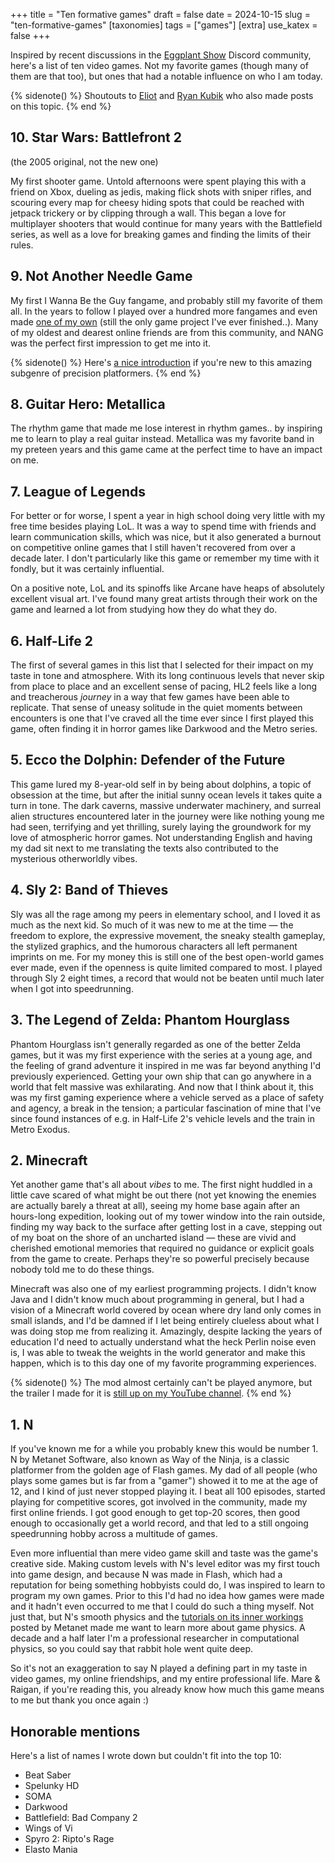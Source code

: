 +++
title = "Ten formative games"
draft = false
date = 2024-10-15
slug = "ten-formative-games"
[taxonomies]
tags = ["games"]
[extra]
use_katex = false
+++

Inspired by recent discussions in the [Eggplant Show][eggplant] Discord community,
here's a list of ten video games.
Not my favorite games (though many of them are that too),
but ones that had a notable influence on who I am today.

<!-- more -->

{% sidenote() %}
Shoutouts to [Eliot](https://www.eliotlash.com/2024/09/top-10-games-that-define-me/)
and [Ryan Kubik](https://ryankubik.com/blog/most-influential-games)
who also made posts on this topic.
{% end %}

## 10. Star Wars: Battlefront 2

(the 2005 original, not the new one)

My first shooter game.
Untold afternoons were spent playing this with a friend on Xbox,
dueling as jedis, making flick shots with sniper rifles, 
and scouring every map for cheesy hiding spots
that could be reached with jetpack trickery
or by clipping through a wall.
This began a love for multiplayer shooters
that would continue for many years with the Battlefield series,
as well as a love for breaking games and finding the limits of their rules.

## 9. Not Another Needle Game

My first I Wanna Be the Guy fangame,
and probably still my favorite of them all.
In the years to follow I played over a hundred more fangames
and even made [one of my own][chaoscave]
(still the only game project I've ever finished..).
Many of my oldest and dearest online friends are from this community,
and NANG was the perfect first impression to get me into it.

{% sidenote() %}
Here's [a nice introduction](https://cwpat.me/fangames-intro/)
if you're new to this amazing subgenre of precision platformers.
{% end %}

## 8. Guitar Hero: Metallica

The rhythm game that made me lose interest in rhythm games..
by inspiring me to learn to play a real guitar instead.
Metallica was my favorite band in my preteen years
and this game came at the perfect time to have an impact on me.

## 7. League of Legends

For better or for worse, I spent a year in high school
doing very little with my free time besides playing LoL.
It was a way to spend time with friends and learn communication skills, which was nice,
but it also generated a burnout on competitive online games
that I still haven't recovered from over a decade later.
I don't particularly like this game or remember my time with it fondly,
but it was certainly influential.

On a positive note, LoL and its spinoffs like Arcane
have heaps of absolutely excellent visual art.
I've found many great artists through their work on the game
and learned a lot from studying how they do what they do.

## 6. Half-Life 2

The first of several games in this list that I selected for their impact
on my taste in tone and atmosphere.
With its long continuous levels that never skip from place to place
and an excellent sense of pacing,
HL2 feels like a long and treacherous _journey_
in a way that few games have been able to replicate.
That sense of uneasy solitude in the quiet moments between encounters
is one that I've craved all the time ever since I first played this game,
often finding it in horror games like Darkwood and the Metro series.

## 5. Ecco the Dolphin: Defender of the Future

This game lured my 8-year-old self in by being about dolphins,
a topic of obsession at the time,
but after the initial sunny ocean levels it takes quite a turn in tone.
The dark caverns, massive underwater machinery,
and surreal alien structures encountered later in the journey
were like nothing young me had seen, terrifying and yet thrilling,
surely laying the groundwork for my love of atmospheric horror games.
Not understanding English and having my dad sit next to me translating the texts
also contributed to the mysterious otherworldly vibes.

## 4. Sly 2: Band of Thieves

Sly was all the rage among my peers in elementary school,
and I loved it as much as the next kid.
So much of it was new to me at the time —
the freedom to explore, the expressive movement, the sneaky stealth gameplay,
the stylized graphics, and the humorous characters
all left permanent imprints on me.
For my money this is still one of the best open-world games ever made,
even if the openness is quite limited compared to most.
I played through Sly 2 eight times,
a record that would not be beaten until much later when I got into speedrunning.

## 3. The Legend of Zelda: Phantom Hourglass

Phantom Hourglass isn't generally regarded as one of the better Zelda games,
but it was my first experience with the series at a young age,
and the feeling of grand adventure it inspired in me
was far beyond anything I'd previously experienced.
Getting your own ship that can go anywhere
in a world that felt massive was exhilarating.
And now that I think about it, this was my first gaming experience
where a vehicle served as a place of safety and agency,
a break in the tension;
a particular fascination of mine
that I've since found instances of e.g. in Half-Life 2's vehicle levels
and the train in Metro Exodus.

## 2. Minecraft

Yet another game that's all about _vibes_ to me.
The first night huddled in a little cave scared of what might be out there
(not yet knowing the enemies are actually barely a threat at all),
seeing my home base again after an hours-long expedition,
looking out of my tower window into the rain outside,
finding my way back to the surface after getting lost in a cave,
stepping out of my boat on the shore of an uncharted island —
these are vivid and cherished emotional memories
that required no guidance or explicit goals from the game to create.
Perhaps they're so powerful precisely because nobody told me to do these things.

Minecraft was also one of my earliest programming projects.
I didn't know Java and I didn't know much about programming in general,
but I had a vision of a Minecraft world covered by ocean
where dry land only comes in small islands,
and I'd be damned if I let being entirely clueless about what I was doing
stop me from realizing it.
Amazingly, despite lacking the years of education I'd need to actually understand
what the heck Perlin noise even is,
I was able to tweak the weights in the world generator and make this happen,
which is to this day one of my favorite programming experiences.

{% sidenote() %}
The mod almost certainly can't be played anymore,
but the trailer I made for it is [still up on my YouTube channel](https://www.youtube.com/watch?v=O7Abdvbp7Bk).
{% end %}

## 1. N

If you've known me for a while you probably knew this would be number 1.
N by Metanet Software, also known as Way of the Ninja,
is a classic platformer from the golden age of Flash games.
My dad of all people (who plays some games but is far from a "gamer")
showed it to me at the age of 12, and I kind of just never stopped playing it.
I beat all 100 episodes, started playing for competitive scores,
got involved in the community, made my first online friends.
I got good enough to get top-20 scores,
then good enough to occasionally get a world record,
and that led to a still ongoing speedrunning hobby
across a multitude of games.

Even more influential than mere video game skill and taste
was the game's creative side.
Making custom levels with N's level editor
was my first touch into game design,
and because N was made in Flash,
which had a reputation for being something hobbyists could do,
I was inspired to learn to program my own games.
Prior to this I'd had no idea how games were made
and it hadn't even occurred to me that I could do such a thing myself.
Not just that, but N's smooth physics
and the [tutorials on its inner workings][metanet-tut] posted by Metanet
made me want to learn more about game physics.
A decade and a half later I'm a professional researcher in computational physics,
so you could say that rabbit hole went quite deep.

So it's not an exaggeration to say N played a defining part
in my taste in video games, my online friendships,
and my entire professional life.
Mare & Raigan, if you're reading this,
you already know how much this game means to me
but thank you once again :)

## Honorable mentions

Here's a list of names I wrote down but couldn't fit into the top 10:
- Beat Saber
- Spelunky HD
- SOMA
- Darkwood
- Battlefield: Bad Company 2
- Wings of Vi
- Spyro 2: Ripto's Rage
- Elasto Mania

[eggplant]: https://eggplant.show/
[chaoscave]: https://delicious-fruit.com/ratings/game_details.php?id=19003
[metanet-tut]: https://www.metanetsoftware.com/2016/n-tutorial-a-collision-detection-and-response
